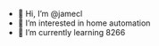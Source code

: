 - 👋 Hi, I’m @jamecl
- 👀 I’m interested in home automation
- 🌱 I’m currently learning 8266

<!---
jamecl/jamecl is a ✨ special ✨ repository because its `README.md` (this file) appears on your GitHub profile.
You can click the Preview link to take a look at your changes.
--->
